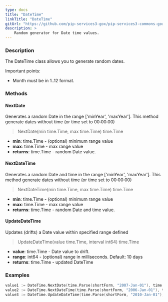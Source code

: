 ```yaml
---
type: docs
title: "DateTime"
linkTitle: "DateTime"
gitUrl: "https://github.com/pip-services3-gox/pip-services3-commons-gox"
description: >
    Random generator for Date time values.
---
```


### Description

The DateTime class allows you to generate random dates.

Important points:

- Month must be in 1..12 format.

### Methods

#### NextDate
Generates a random Date in the range ['minYear', 'maxYear'].
This method generate dates without time (or time set to 00:00:00)

> NextDate(min time.Time, max time.Time) time.Time

- **min**: time.Time - (optional) minimum range value
- **max**: time.Time - max range value
- **returns**: time.Time - random Date value.

#### NextDateTime
Generates a random Date and time in the range ['minYear', 'maxYear'].
This method generate dates without time (or time set to 00:00:00)

> NextDateTime(min time.Time, max time.Time) time.Time

- **min**: time.Time - (optional) minimum range value
- **max**: time.Time - max range value
- **returns**: time.Time - random Date and time value.

#### UpdateDateTime
Updates (drifts) a Date value within specified range defined

> UpdateDateTime(value time.Time, interval int64) time.Time

- **value**: time.Time - Date value to drift.
- **range**: int64 - (optional) range in milliseconds. Default: 10 days
- **returns**: time.Time - updated DateTime

### Examples

```go
value1 := DateTime.NextDate(time.Parse(shortForm, "2007-Jan-01"), time.Parse(shortForm, "2010-Jan-01")); // Possible result: 2008-01-03
value2 := DateTime.NextDateTime(time.Parse(shortForm, "2006-Jan-01"), time.Parse(shortForm, "2017-Jan-01")); // Possible result: 2007-03-11 11:20:32
value3 := DateTime.UpdateDateTime(time.Parse(shortForm, "2010-Jan-01"), ); // Possible result: 2010-02-05 11:33:23

```
